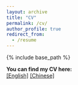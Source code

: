 ```yaml
---
layout: archive
title: "CV"
permalink: /cv/
author_profile: true
redirect_from:
  - /resume
---
```


{% include base_path %}

**You can find my CV here:**\
[[English]](../files/CV_Tong_Zhao_UESTC.pdf) [[Chinese]](../files/CV_Tong_Zhao_UESTC_CN.pdf)
